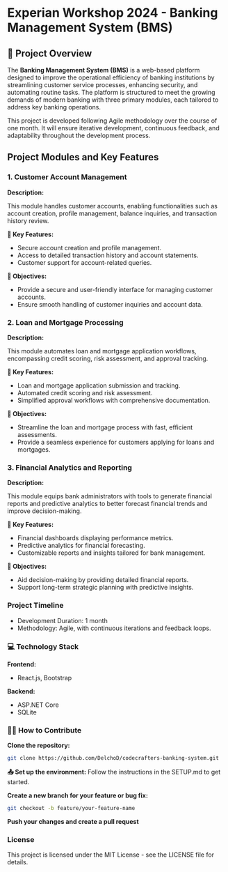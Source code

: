 # Experian Workshop 2024 - Banking Management System (BMS)
## :star2: Project Overview
The **Banking Management System (BMS)** is a web-based platform designed to improve the operational efficiency of banking institutions by streamlining customer service processes, enhancing security, and automating routine tasks. The platform is structured to meet the growing demands of modern banking with three primary modules, each tailored to address key banking operations.

This project is developed following Agile methodology over the course of one month. It will ensure iterative development, continuous feedback, and adaptability throughout the development process.

## Project Modules and Key Features
### 1. Customer Account Management
**Description:**

This module handles customer accounts, enabling functionalities such as account creation, profile management, balance inquiries, and transaction history review.

**:key: Key Features:**

- Secure account creation and profile management.
- Access to detailed transaction history and account statements.
- Customer support for account-related queries.
  
**:dart: Objectives:**

- Provide a secure and user-friendly interface for managing customer accounts.
- Ensure smooth handling of customer inquiries and account data.
  
### 2. Loan and Mortgage Processing
**Description:**

This module automates loan and mortgage application workflows, encompassing credit scoring, risk assessment, and approval tracking.

**:key: Key Features:**

- Loan and mortgage application submission and tracking.
- Automated credit scoring and risk assessment.
- Simplified approval workflows with comprehensive documentation.
  
**:dart: Objectives:**

- Streamline the loan and mortgage process with fast, efficient assessments.
- Provide a seamless experience for customers applying for loans and mortgages.
### 3. Financial Analytics and Reporting
**Description:**

This module equips bank administrators with tools to generate financial reports and predictive analytics to better forecast financial trends and improve decision-making.

**:key: Key Features:**

- Financial dashboards displaying performance metrics.
- Predictive analytics for financial forecasting.
- Customizable reports and insights tailored for bank management.

**:dart: Objectives:**

- Aid decision-making by providing detailed financial reports.
- Support long-term strategic planning with predictive insights.

### Project Timeline
- Development Duration: 1 month
- Methodology: Agile, with continuous iterations and feedback loops.

### :computer: Technology Stack
**Frontend:**
- React.js, Bootstrap
  
**Backend:**
- ASP.NET Core​
- SQLite

### :technologist: How to Contribute
**Clone the repository:**

   ```bash
   git clone https://github.com/DelchoD/codecrafters-banking-system.git
   ```


**:outbox_tray: Set up the environment:**
Follow the instructions in the SETUP.md to get started.


**Create a new branch for your feature or bug fix:**
```bash
git checkout -b feature/your-feature-name
```


**Push your changes and create a pull request**


### License
This project is licensed under the MIT License - see the LICENSE file for details.
